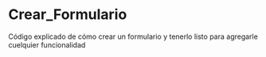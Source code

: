 # Crear_Formulario
Código explicado de cómo crear un formulario y tenerlo listo para agregarle cuelquier funcionalidad
